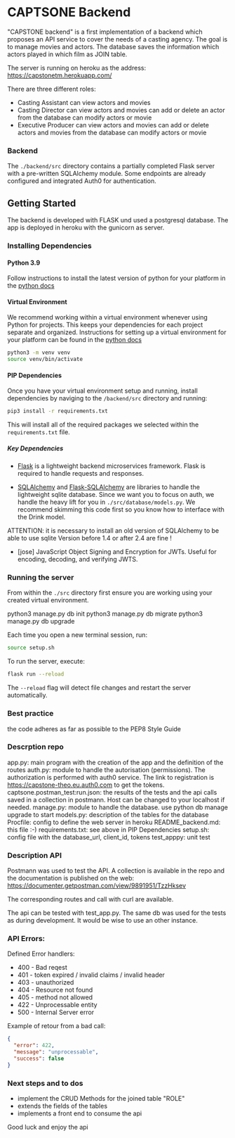 # CAPTSONE Backend

"CAPSTONE backend" is a first implementation of a backend which proposes an API service to cover the needs of a casting agency. The goal is to manage movies and actors. The database saves the information which actors played in which film as JOIN table.

The server is running on heroku as the address: https://capstonetm.herokuapp.com/

There are three different roles:

- Casting Assistant
  can view actors and movies
- Casting Director
  can view actors and movies
  can add or delete an actor from the database
  can modify actors or movie
- Executive Producer
  can view actors and movies
  can add or delete actors and movies from the database
  can modify actors or movie

### Backend

The `./backend/src` directory contains a partially completed Flask server with a pre-written SQLAlchemy module. Some endpoints are already configured and integrated Auth0 for authentication.

## Getting Started

The backend is developed with FLASK und used a postgresql database. The app is deployed in heroku with the gunicorn as server.

### Installing Dependencies

#### Python 3.9

Follow instructions to install the latest version of python for your platform in the [python docs](https://docs.python.org/3/using/unix.html#getting-and-installing-the-latest-version-of-python)

#### Virtual Environment

We recommend working within a virtual environment whenever using Python for projects. This keeps your dependencies for each project separate and organized. Instructions for setting up a virtual environment for your platform can be found in the [python docs](https://packaging.python.org/guides/installing-using-pip-and-virtual-environments/)

```bash
python3 -m venv venv
source venv/bin/activate
```

#### PIP Dependencies

Once you have your virtual environment setup and running, install dependencies by naviging to the `/backend/src` directory and running:

```bash
pip3 install -r requirements.txt
```

This will install all of the required packages we selected within the `requirements.txt` file.

##### Key Dependencies

- [Flask](http://flask.pocoo.org/) is a lightweight backend microservices framework. Flask is required to handle requests and responses.

- [SQLAlchemy](https://www.sqlalchemy.org/) and [Flask-SQLAlchemy](https://flask-sqlalchemy.palletsprojects.com/en/2.x/) are libraries to handle the lightweight sqlite database. Since we want you to focus on auth, we handle the heavy lift for you in `./src/database/models.py`. We recommend skimming this code first so you know how to interface with the Drink model.

ATTENTION: it is necessary to install an old version of SQLAlchemy to be able to use sqlite
Version before 1.4 or after 2.4 are fine !

- [jose] JavaScript Object Signing and Encryption for JWTs. Useful for encoding, decoding, and verifying JWTS.

### Running the server

From within the `./src` directory first ensure you are working using your created virtual environment.

python3 manage.py db init
python3 manage.py db migrate
python3 manage.py db upgrade

Each time you open a new terminal session, run:

```bash
source setup.sh
```

To run the server, execute:

```bash
flask run --reload
```

The `--reload` flag will detect file changes and restart the server automatically.

### Best practice

the code adheres as far as possible to the PEP8 Style Guide

### Descrption repo

app.py: main program with the creation of the app and the definition of the routes
auth.py: module to handle the autorisation (permissions). The authorization is performed with auth0 service. The link to registration is https://capstone-theo.eu.auth0.com to get the tokens.
captsone.postman_test:run.json: the results of the tests and the api calls saved in a collection in postmann. Host can be changed to your localhost if needed.
manage.py: module to handle the database. use python db manage upgrade to start
models.py: description of the tables for the database
Procfile: config to define the web server in heroku
README_backend.md: this file :-)
requirements.txt: see above in PIP Dependencies
setup.sh: config file with the database_url, client_id, tokens
test_apppy: unit test

### Description API

Postmann was used to test the API. A collection is available in the repo and the documentation is published on the web: https://documenter.getpostman.com/view/9891951/TzzHksev

The corresponding routes and call with curl are available.

The api can be tested with test_app.py. The same db was used for the tests as during development. It would be wise to use an other instance.

### API Errors:

Defined Error handlers:

- 400 - Bad reqest
- 401 - token expired / invalid claims / invalid header
- 403 - unauthorized
- 404 - Resource not found
- 405 - method not allowed
- 422 - Unprocessable entity
- 500 - Internal Server error

Example of retour from a bad call:

```json
{
  "error": 422,
  "message": "unprocessable",
  "success": false
}
```

### Next steps and to dos

- implement the CRUD Methods for the joined table "ROLE"
- extends the fields of the tables
- implements a front end to consume the api

Good luck and enjoy the api
